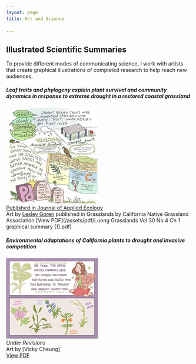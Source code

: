 ```yaml
---
layout: page
title: Art and Science

---
```


## Illustrated Scientific Summaries
To provide different modes of communicating science, I work with artists that create graphical illustrations of completed research to help reach new audiences.

#####  Leaf traits and phylogeny explain plant survival and community dynamics in response to extreme drought in a restored coastal grassland  
![Preview](/assets/img/CP_ConclusionSq250.jpg)  
[Published in Journal of Applied Ecology](https://doi.org/10.1111/1365-2664.13909)  
Art by [Lesley Goren](https://www.lesleygoren.com/) published in Grasslands by California Native Grassland Association
[View PDF](/assets/pdf/Luong Grasslands Vol 30 No 4 Ch 1 graphical summary (1).pdf)  

##### Environmental adaptations of California plants to drought and invasive competition  
![Preview](/assets/img/CompReleasePreview250.jpg)  
*Under Revisions*  
Art by [Vicky Cheung]  
[View PDF](/assets/pdf/VickyCheung_EnvAdaptationsofCAPlants.pdf)  



